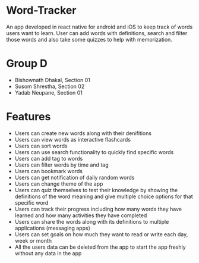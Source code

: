 # Word-Tracker

An app developed in react native for android and iOS to keep track of words users want to learn. User can add words with definitions, search and filter those words and also take some quizzes to help with memorization.

# Group D
- Bishownath Dhakal, Section 01
- Susom Shrestha, Section 02
- Yadab Neupane, Section 01

# Features

- Users can create new words along with their denifitions
- Users can view words as interactive flashcards
- Users can sort words
- Users can use search functionality to quickly find specific words
- Users can add tag to words
- Users can filter words by time and tag
- Users can bookmark words
- Users can get notification of daily random words
- Users can change theme of the app
- Users can quiz themselves to test their knowledge by showing the definitions of the word meaning and give multiple choice options for that specific word
- Users can track their progress including how many words they have learned and how many activities they have completed
- Users can share the words along with its definitions to multiple applications (messaging apps)
- Users can set goals on how much they want to read or write each day, week or month
- All the users data can be deleted from the app to start the app freshly without any data in the app